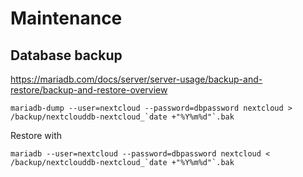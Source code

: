 # Maintenance

## Database backup

https://mariadb.com/docs/server/server-usage/backup-and-restore/backup-and-restore-overview

```
mariadb-dump --user=nextcloud --password=dbpassword nextcloud > /backup/nextclouddb-nextcloud_`date +"%Y%m%d"`.bak
```

Restore with

```
mariadb --user=nextcloud --password=dbpassword nextcloud < /backup/nextclouddb-nextcloud_`date +"%Y%m%d"`.bak
```
